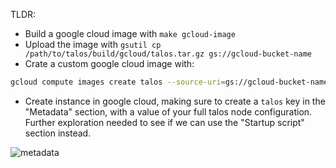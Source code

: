  TLDR:
 - Build a google cloud image with `make gcloud-image`
 - Upload the image with `gsutil cp /path/to/talos/build/gcloud/talos.tar.gz gs://gcloud-bucket-name`
 - Crate a custom google cloud image with: 
 ```bash
 gcloud compute images create talos --source-uri=gs://gcloud-bucket-name/talos.tar.gz --guest-os-features=VIRTIO_SCSI_MULTIQUEUE
```
- Create instance in google cloud, making sure to create a `talos` key in the "Metadata" section, with a value of your full talos node configuration. Further exploration needed to see if we can use the "Startup script" section instead.

![metadata](/img/talos-gcloud.png)
